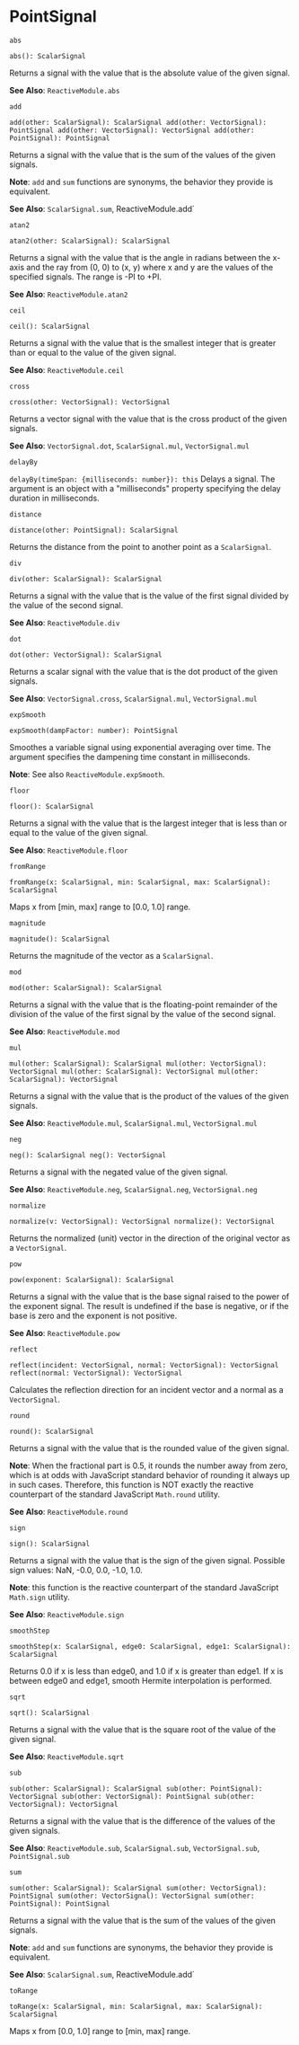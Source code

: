 # PointSignal

`abs`

`abs(): ScalarSignal`

Returns a signal with the value that is the absolute value of the given signal.

**See Also**: `ReactiveModule.abs`

`add`

`add(other: ScalarSignal): ScalarSignal add(other: VectorSignal): PointSignal add(other: VectorSignal): VectorSignal add(other: PointSignal): PointSignal`

Returns a signal with the value that is the sum of the values of the given signals.

**Note**: `add` and `sum` functions are synonyms, the behavior they provide is equivalent.

**See Also**: `ScalarSignal.sum`, ReactiveModule.add\`

`atan2`

`atan2(other: ScalarSignal): ScalarSignal`

Returns a signal with the value that is the angle in radians between the x-axis and the ray from \(0, 0\) to \(x, y\) where x and y are the values of the specified signals. The range is -PI to +PI.

**See Also**: `ReactiveModule.atan2`

`ceil`

`ceil(): ScalarSignal`

Returns a signal with the value that is the smallest integer that is greater than or equal to the value of the given signal.

**See Also**: `ReactiveModule.ceil`

`cross`

`cross(other: VectorSignal): VectorSignal`

Returns a vector signal with the value that is the cross product of the given signals.

**See Also**: `VectorSignal.dot`, `ScalarSignal.mul`, `VectorSignal.mul`

`delayBy`

`delayBy(timeSpan: {milliseconds: number}): this` Delays a signal. The argument is an object with a "milliseconds" property specifying the delay duration in milliseconds.

`distance`

`distance(other: PointSignal): ScalarSignal`

Returns the distance from the point to another point as a `ScalarSignal`.

`div`

`div(other: ScalarSignal): ScalarSignal`

Returns a signal with the value that is the value of the first signal divided by the value of the second signal.

**See Also**: `ReactiveModule.div`

`dot`

`dot(other: VectorSignal): ScalarSignal`

Returns a scalar signal with the value that is the dot product of the given signals.

**See Also**: `VectorSignal.cross`, `ScalarSignal.mul`, `VectorSignal.mul`

`expSmooth`

`expSmooth(dampFactor: number): PointSignal`

Smoothes a variable signal using exponential averaging over time. The argument specifies the dampening time constant in milliseconds.

**Note**: See also `ReactiveModule.expSmooth`.

`floor`

`floor(): ScalarSignal`

Returns a signal with the value that is the largest integer that is less than or equal to the value of the given signal.

**See Also**: `ReactiveModule.floor`

`fromRange`

`fromRange(x: ScalarSignal, min: ScalarSignal, max: ScalarSignal): ScalarSignal`

Maps x from \[min, max\] range to \[0.0, 1.0\] range.

`magnitude`

`magnitude(): ScalarSignal`

Returns the magnitude of the vector as a `ScalarSignal`.

`mod`

`mod(other: ScalarSignal): ScalarSignal`

Returns a signal with the value that is the floating-point remainder of the division of the value of the first signal by the value of the second signal.

**See Also**: `ReactiveModule.mod`

`mul`

`mul(other: ScalarSignal): ScalarSignal mul(other: VectorSignal): VectorSignal mul(other: ScalarSignal): VectorSignal mul(other: ScalarSignal): VectorSignal`

Returns a signal with the value that is the product of the values of the given signals.

**See Also**: `ReactiveModule.mul`, `ScalarSignal.mul`, `VectorSignal.mul`

`neg`

`neg(): ScalarSignal neg(): VectorSignal`

Returns a signal with the negated value of the given signal.

**See Also**: `ReactiveModule.neg`, `ScalarSignal.neg`, `VectorSignal.neg`

`normalize`

`normalize(v: VectorSignal): VectorSignal normalize(): VectorSignal`

Returns the normalized \(unit\) vector in the direction of the original vector as a `VectorSignal`.

`pow`

`pow(exponent: ScalarSignal): ScalarSignal`

Returns a signal with the value that is the base signal raised to the power of the exponent signal. The result is undefined if the base is negative, or if the base is zero and the exponent is not positive.

**See Also**: `ReactiveModule.pow`

`reflect`

`reflect(incident: VectorSignal, normal: VectorSignal): VectorSignal reflect(normal: VectorSignal): VectorSignal`

Calculates the reflection direction for an incident vector and a normal as a `VectorSignal`.

`round`

`round(): ScalarSignal`

Returns a signal with the value that is the rounded value of the given signal.

**Note**: When the fractional part is 0.5, it rounds the number away from zero, which is at odds with JavaScript standard behavior of rounding it always up in such cases. Therefore, this function is NOT exactly the reactive counterpart of the standard JavaScript `Math.round` utility.

**See Also**: `ReactiveModule.round`

`sign`

`sign(): ScalarSignal`

Returns a signal with the value that is the sign of the given signal. Possible sign values: NaN, -0.0, 0.0, -1.0, 1.0.

**Note**: this function is the reactive counterpart of the standard JavaScript `Math.sign` utility.

**See Also**: `ReactiveModule.sign`

`smoothStep`

`smoothStep(x: ScalarSignal, edge0: ScalarSignal, edge1: ScalarSignal): ScalarSignal`

Returns 0.0 if x is less than edge0, and 1.0 if x is greater than edge1. If x is between edge0 and edge1, smooth Hermite interpolation is performed.

`sqrt`

`sqrt(): ScalarSignal`

Returns a signal with the value that is the square root of the value of the given signal.

**See Also**: `ReactiveModule.sqrt`

`sub`

`sub(other: ScalarSignal): ScalarSignal sub(other: PointSignal): VectorSignal sub(other: VectorSignal): PointSignal sub(other: VectorSignal): VectorSignal`

Returns a signal with the value that is the difference of the values of the given signals.

**See Also**: `ReactiveModule.sub`, `ScalarSignal.sub`, `VectorSignal.sub`, `PointSignal.sub`

`sum`

`sum(other: ScalarSignal): ScalarSignal sum(other: VectorSignal): PointSignal sum(other: VectorSignal): VectorSignal sum(other: PointSignal): PointSignal`

Returns a signal with the value that is the sum of the values of the given signals.

**Note**: `add` and `sum` functions are synonyms, the behavior they provide is equivalent.

**See Also**: `ScalarSignal.sum`, ReactiveModule.add\`

`toRange`

`toRange(x: ScalarSignal, min: ScalarSignal, max: ScalarSignal): ScalarSignal`

Maps x from \[0.0, 1.0\] range to \[min, max\] range.


